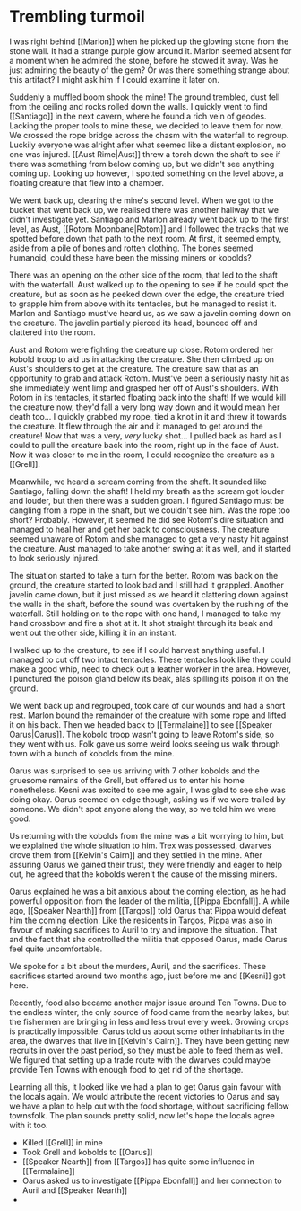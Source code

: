 # Trembling turmoil
I was right behind [[Marlon]] when he picked up the glowing stone from the stone wall. It had a strange purple glow around it. Marlon seemed absent for a moment when he admired the stone, before he stowed it away. Was he just admiring the beauty of the gem? Or was there something strange about this artifact? I might ask him if I could examine it later on.

Suddenly a muffled boom shook the mine! The ground trembled, dust fell from the ceiling and rocks rolled down the walls. I quickly went to find [[Santiago]] in the next cavern, where he found a rich vein of geodes. Lacking the proper tools to mine these, we decided to leave them for now. We crossed the rope bridge across the chasm with the waterfall to regroup. Luckily everyone was alright after what seemed like a distant explosion, no one was injured. [[Aust Rime|Aust]] threw a torch down the shaft to see if there was something from below coming up, but we didn't see anything coming up. Looking up however, I spotted something on the level above, a floating creature that flew into a chamber.

We went back up, clearing the mine's second level. When we got to the bucket that went back up, we realised there was another hallway that we didn't investigate yet. Santiago and Marlon already went back up to the first level, as Aust, [[Rotom Moonbane|Rotom]] and I followed the tracks that we spotted before down that path to the next room. At first, it seemed empty, aside from a pile of bones and rotten clothing. The bones seemed humanoid, could these have been the missing miners or kobolds?

There was an opening on the other side of the room, that led to the shaft with the waterfall. Aust walked up to the opening to see if he could spot the creature, but as soon as he peeked down over the edge, the creature tried to grapple him from above with its tentacles, but he managed to resist it. Marlon and Santiago must've heard us, as we saw a javelin coming down on the creature. The javelin partially pierced its head, bounced off and clattered into the room.

Aust and Rotom were fighting the creature up close. Rotom ordered her kobold troop to aid us in attacking the creature. She then climbed up on Aust's shoulders to get at the creature. The creature saw that as an opportunity to grab and attack Rotom. Must've been a seriously nasty hit as she immediately went limp and grasped her off of Aust's shoulders. With Rotom in its tentacles, it started floating back into the shaft! If we would kill the creature now, they'd fall a very long way down and it would mean her death too... I quickly grabbed my rope, tied a knot in it and threw it towards the creature. It flew through the air and it managed to get around the creature! Now that was a very, _very_ lucky shot... I pulled back as hard as I could to pull the creature back into the room, right up in the face of Aust. Now it was closer to me in the room, I could recognize the creature as a [[Grell]].

Meanwhile, we heard a scream coming from the shaft. It sounded like Santiago, falling down the shaft! I held my breath as the scream got louder and louder, but then there was a sudden groan. I figured Santiago must be dangling from a rope in the shaft, but we couldn't see him. Was the rope too short? Probably. However, it seemed he did see Rotom's dire situation and managed to heal her and get her back to consciousness. The creature seemed unaware of Rotom and she managed to get a very nasty hit against the creature. Aust managed to take another swing at it as well, and it started to look seriously injured. 

The situation started to take a turn for the better. Rotom was back on the ground, the creature started to look bad and I still had it grappled. Another javelin came down, but it just missed as we heard it clattering down against the walls in the shaft, before the sound was overtaken by the rushing of the waterfall. Still holding on to the rope with one hand, I managed to take my hand crossbow and fire a shot at it. It shot straight through its beak and went out the other side, killing it in an instant.

I walked up to the creature, to see if I could harvest anything useful. I managed to cut off two intact tentacles. These tentacles look like they could make a good whip, need to check out a leather worker in the area. However, I punctured the poison gland below its beak, alas spilling its poison it on the ground. 

We went back up and regrouped, took care of our wounds and had a short rest. Marlon bound the remainder of the creature with some rope and lifted it on his back. Then we headed back to [[Termalaine]] to see [[Speaker Oarus|Oarus]]. The kobold troop wasn't going to leave Rotom's side, so they went with us. Folk gave us some weird looks seeing us walk through town with a bunch of kobolds from the mine.

Oarus was surprised to see us arriving with 7 other kobolds and the gruesome remains of the Grell, but offered us to enter his home nonetheless. Kesni was excited to see me again, I was glad to see she was doing okay. Oarus seemed on edge though, asking us if we were trailed by someone. We didn't spot anyone along the way, so we told him we were good. 

Us returning with the kobolds from the mine was a bit worrying to him, but we explained the whole situation to him. Trex was possessed, dwarves drove them from [[Kelvin's Cairn]] and they settled in the mine. After assuring Oarus we gained their trust, they were friendly and eager to help out, he agreed that the kobolds weren't the cause of the missing miners.

Oarus explained he was a bit anxious about the coming election, as he had powerful opposition from the leader of the militia, [[Pippa Ebonfall]]. A while ago, [[Speaker Nearth]] from [[Targos]] told Oarus that Pippa would defeat him the coming election. Like the residents in Targos, Pippa was also in favour of making sacrifices to Auril to try and improve the situation. That and the fact that she controlled the militia that opposed Oarus, made Oarus feel quite uncomfortable. 

We spoke for a bit about the murders, Auril, and the sacrifices. These sacrifices started around two months ago, just before me and [[Kesni]] got here. 

Recently, food also became another major issue around Ten Towns. Due to the endless winter, the only source of food came from the nearby lakes, but the fishermen are bringing in less and less trout every week. Growing crops is practically impossible. Oarus told us about some other inhabitants in the area, the dwarves that live in [[Kelvin's Cairn]]. They have been getting new recruits in over the past period, so they must be able to feed them as well. We figured that setting up a trade route with the dwarves could maybe provide Ten Towns with enough food to get rid of the shortage.

Learning all this, it looked like we had a plan to get Oarus gain favour with the locals again. We would attribute the recent victories to Oarus and say we have a plan to help out with the food shortage, without sacrificing fellow townsfolk. The plan sounds pretty solid, now let's hope the locals agree with it too.



- Killed [[Grell]] in mine
- Took Grell and kobolds to [[Oarus]]
- [[Speaker Nearth]] from [[Targos]] has quite some influence in [[Termalaine]]
- Oarus asked us to investigate [[Pippa Ebonfall]] and her connection to Auril and [[Speaker Nearth]]
- 